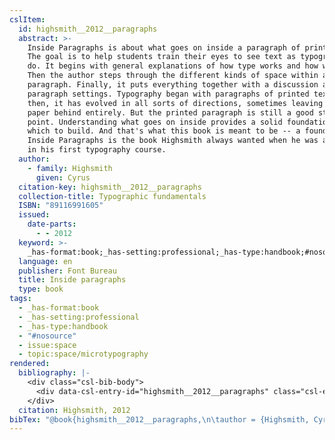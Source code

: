 ```yaml
---
cslItem:
  id: highsmith__2012__paragraphs
  abstract: >-
    Inside Paragraphs is about what goes on inside a paragraph of printed text.
    The goal is to help students train their eyes to see text as typographers
    do. It begins with general explanations of how type works and how we read.
    Then the author steps through the different kinds of space within a
    paragraph. Finally, it puts everything together with a discussion about
    paragraph settings. Typography began with paragraphs of printed text. Since
    then, it has evolved in all sorts of directions, sometimes leaving ink and
    paper behind entirely. But the printed paragraph is still a good starting
    point. Understanding what goes on inside provides a solid foundation on
    which to build. And that's what this book is meant to be -- a foundation.
    Inside Paragraphs is the book Highsmith always wanted when he was a student
    in his first typography course.
  author:
    - family: Highsmith
      given: Cyrus
  citation-key: highsmith__2012__paragraphs
  collection-title: Typographic fundamentals
  ISBN: "89116991605"
  issued:
    date-parts:
      - - 2012
  keyword: >-
    _has-format:book;_has-setting:professional;_has-type:handbook;#nosource;collection::space::microtypography
  language: en
  publisher: Font Bureau
  title: Inside paragraphs
  type: book
tags:
  - _has-format:book
  - _has-setting:professional
  - _has-type:handbook
  - "#nosource"
  - issue:space
  - topic:space/microtypography
rendered:
  bibliography: |-
    <div class="csl-bib-body">
      <div data-csl-entry-id="highsmith__2012__paragraphs" class="csl-entry">Highsmith, C. 2012 <i>Inside paragraphs</i>. Font Bureau (Typographic fundamentals).</div>
    </div>
  citation: Highsmith, 2012
bibTex: "@book{highsmith__2012__paragraphs,\n\tauthor = {Highsmith, Cyrus},\n\tseries = {Typographic fundamentals},\n\tyear = {2012},\n\tpublisher = {Font Bureau},\n\ttitle = {Inside paragraphs},\n}\n\n"
---
```

